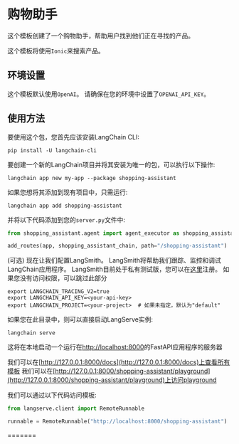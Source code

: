 # 购物助手

这个模板创建了一个购物助手，帮助用户找到他们正在寻找的产品。

这个模板将使用`Ionic`来搜索产品。

## 环境设置

这个模板默认使用`OpenAI`。
请确保在您的环境中设置了`OPENAI_API_KEY`。

## 使用方法

要使用这个包，您首先应该安装LangChain CLI:

```shell
pip install -U langchain-cli
```

要创建一个新的LangChain项目并将其安装为唯一的包，可以执行以下操作:

```shell
langchain app new my-app --package shopping-assistant
```

如果您想将其添加到现有项目中，只需运行:

```shell
langchain app add shopping-assistant
```

并将以下代码添加到您的`server.py`文件中:
```python
from shopping_assistant.agent import agent_executor as shopping_assistant_chain

add_routes(app, shopping_assistant_chain, path="/shopping-assistant")
```

(可选) 现在让我们配置LangSmith。
LangSmith将帮助我们跟踪、监控和调试LangChain应用程序。
LangSmith目前处于私有测试版，您可以在[这里](https://smith.langchain.com/)注册。
如果您没有访问权限，可以跳过此部分


```shell
export LANGCHAIN_TRACING_V2=true
export LANGCHAIN_API_KEY=<your-api-key>
export LANGCHAIN_PROJECT=<your-project>  # 如果未指定，默认为"default"
```

如果您在此目录中，则可以直接启动LangServe实例:

```shell
langchain serve
```

这将在本地启动一个运行在[http://localhost:8000](http://localhost:8000)的FastAPI应用程序的服务器

我们可以在[http://127.0.0.1:8000/docs](http://127.0.0.1:8000/docs)上查看所有模板
我们可以在[http://127.0.0.1:8000/shopping-assistant/playground](http://127.0.0.1:8000/shopping-assistant/playground)上访问playground

我们可以通过以下代码访问模板:

```python
from langserve.client import RemoteRunnable

runnable = RemoteRunnable("http://localhost:8000/shopping-assistant")
```
=======